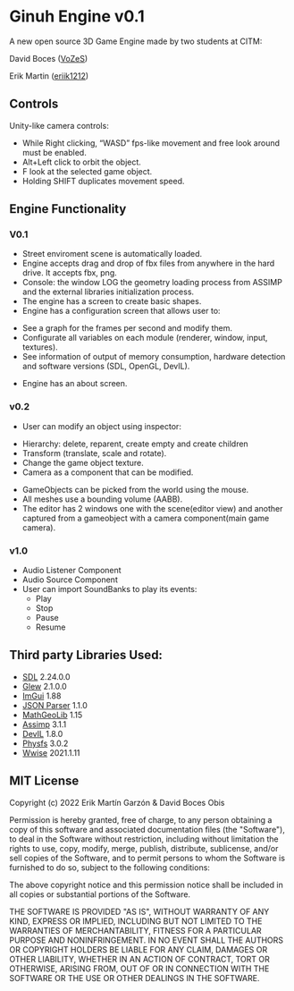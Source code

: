 # Ginuh Engine v0.1
A new open source 3D Game Engine made by two students at CITM: 

David Boces ([VoZeS](https://github.com/VoZeS))

Erik Martin ([eriik1212](https://github.com/eriik1212))

## Controls
Unity-like camera controls:
* While Right clicking, “WASD” fps-like movement and free look around must be enabled.
* Alt+Left click to orbit the object.
* F look at the selected game object.
* Holding SHIFT duplicates movement speed.

## Engine Functionality
### V0.1
* Street enviroment scene is automatically loaded.
* Engine accepts drag and drop of fbx files from anywhere in the hard drive. It accepts fbx, png.
* Console: the window LOG the geometry loading process from ASSIMP and the
external libraries initialization process.
* The engine has a screen to create basic shapes.
* Engine has a configuration screen that allows user to:
- See a graph for the frames per second and modify them.
- Configurate all variables on each module (renderer, window, input, textures).
- See information of output of memory consumption, hardware detection and software
versions (SDL, OpenGL, DevIL).
* Engine has an about screen.

### v0.2
* User can modify an object using inspector:
- Hierarchy: delete, reparent, create empty and create children
- Transform (translate, scale and rotate).
- Change the game object texture.
- Camera as a component that can be modified.
* GameObjects can be picked from the world using the mouse.
* All meshes use a bounding volume (AABB).
* The editor has 2 windows one with the scene(editor view) and another captured from a
gameobject with a camera component(main game camera).

### v1.0
* Audio Listener Component
* Audio Source Component
* User can import SoundBanks to play its events:
  - Play
  - Stop
  - Pause
  - Resume

## Third party Libraries Used:
* [SDL](https://github.com/libsdl-org/SDLS) 2.24.0.0
* [Glew](https://github.com/nigels-com/glew) 2.1.0.0
* [ImGui](https://github.com/ocornut/imgui) 1.88
* [JSON Parser](https://github.com/json-parser/json-parser) 1.1.0
* [MathGeoLib](https://github.com/juj/MathGeoLib) 1.15
* [Assimp](https://github.com/assimp/assimp) 3.1.1
* [DevIL](https://github.com/DentonW/DevIL) 1.8.0
* [Physfs](https://github.com/devkitPro/physfs) 3.0.2
* [Wwise](https://www.audiokinetic.com/fr/library/2021.1.11_7933/?source=Help&id=welcome_to_wwise) 2021.1.11

## MIT License

Copyright (c) 2022 Erik Martín Garzón & David Boces Obis

Permission is hereby granted, free of charge, to any person obtaining a copy
of this software and associated documentation files (the "Software"), to deal
in the Software without restriction, including without limitation the rights
to use, copy, modify, merge, publish, distribute, sublicense, and/or sell
copies of the Software, and to permit persons to whom the Software is
furnished to do so, subject to the following conditions:

The above copyright notice and this permission notice shall be included in all
copies or substantial portions of the Software.

THE SOFTWARE IS PROVIDED "AS IS", WITHOUT WARRANTY OF ANY KIND, EXPRESS OR
IMPLIED, INCLUDING BUT NOT LIMITED TO THE WARRANTIES OF MERCHANTABILITY,
FITNESS FOR A PARTICULAR PURPOSE AND NONINFRINGEMENT. IN NO EVENT SHALL THE
AUTHORS OR COPYRIGHT HOLDERS BE LIABLE FOR ANY CLAIM, DAMAGES OR OTHER
LIABILITY, WHETHER IN AN ACTION OF CONTRACT, TORT OR OTHERWISE, ARISING FROM,
OUT OF OR IN CONNECTION WITH THE SOFTWARE OR THE USE OR OTHER DEALINGS IN THE
SOFTWARE.
